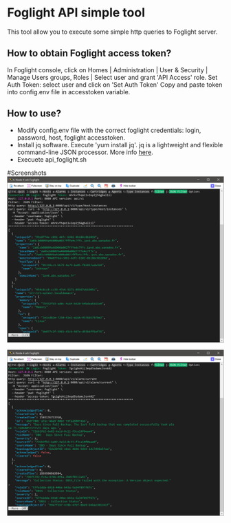 # Foglight API simple tool

This tool allow you to execute some simple http queries to Foglight server.

## How to obtain Foglight access token?
In Foglight console, click on Homes | Administration | User & Security | Manage Users groups, Roles | Select user and grant 'API Access' role.
Set Auth Token: select user and click on 'Set Auth Token'
Copy and paste token into config.env file in accesstoken variable.

## How to use?
* Modify config.env file with the correct foglight credentials: login, password, host, foglight accesstoken.
* Install jq software. Execute 'yum install jq'. jq is a lightweight and flexible command-line JSON processor. More info [here](https://stedolan.github.io/jq/).
* Execuete api_foglight.sh


#Screenshots
![](image/instances.png)

![](image/alarms.png)
